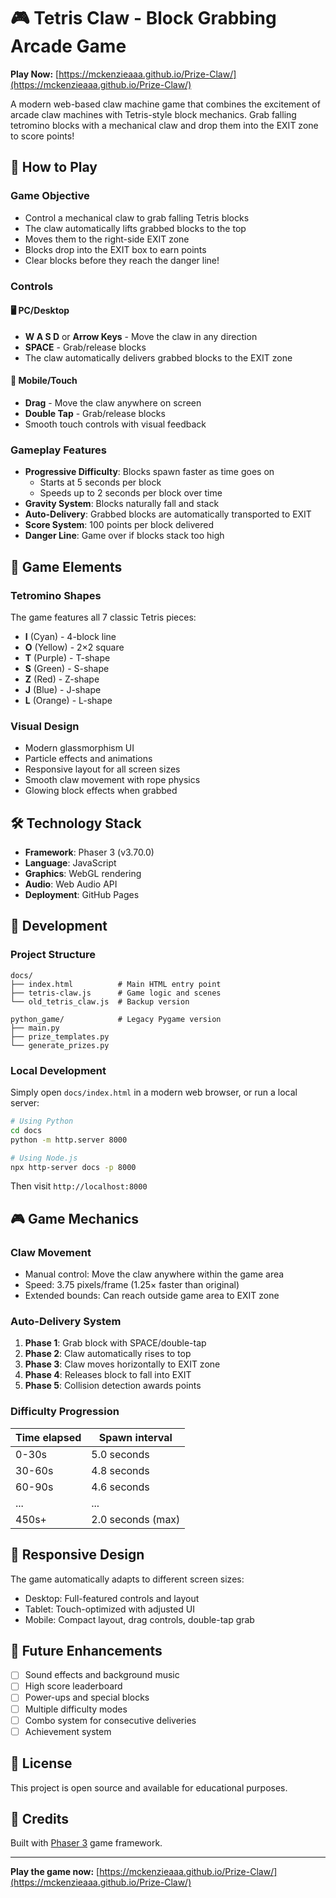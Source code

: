 # 🎮 Tetris Claw - Block Grabbing Arcade Game

**Play Now:** [https://mckenzieaaa.github.io/Prize-Claw/](https://mckenzieaaa.github.io/Prize-Claw/)

A modern web-based claw machine game that combines the excitement of arcade claw machines with Tetris-style block mechanics. Grab falling tetromino blocks with a mechanical claw and drop them into the EXIT zone to score points!

## 🎯 How to Play

### Game Objective
- Control a mechanical claw to grab falling Tetris blocks
- The claw automatically lifts grabbed blocks to the top
- Moves them to the right-side EXIT zone
- Blocks drop into the EXIT box to earn points
- Clear blocks before they reach the danger line!

### Controls

#### 🖥️ PC/Desktop
- **W A S D** or **Arrow Keys** - Move the claw in any direction
- **SPACE** - Grab/release blocks
- The claw automatically delivers grabbed blocks to the EXIT zone

#### 📱 Mobile/Touch
- **Drag** - Move the claw anywhere on screen
- **Double Tap** - Grab/release blocks
- Smooth touch controls with visual feedback

### Gameplay Features
- **Progressive Difficulty**: Blocks spawn faster as time goes on
  - Starts at 5 seconds per block
  - Speeds up to 2 seconds per block over time
- **Gravity System**: Blocks naturally fall and stack
- **Auto-Delivery**: Grabbed blocks are automatically transported to EXIT
- **Score System**: 100 points per block delivered
- **Danger Line**: Game over if blocks stack too high

## 🎨 Game Elements

### Tetromino Shapes
The game features all 7 classic Tetris pieces:
- **I** (Cyan) - 4-block line
- **O** (Yellow) - 2×2 square
- **T** (Purple) - T-shape
- **S** (Green) - S-shape
- **Z** (Red) - Z-shape
- **J** (Blue) - J-shape
- **L** (Orange) - L-shape

### Visual Design
- Modern glassmorphism UI
- Particle effects and animations
- Responsive layout for all screen sizes
- Smooth claw movement with rope physics
- Glowing block effects when grabbed

## 🛠️ Technology Stack

- **Framework**: Phaser 3 (v3.70.0)
- **Language**: JavaScript
- **Graphics**: WebGL rendering
- **Audio**: Web Audio API
- **Deployment**: GitHub Pages

## 🚀 Development

### Project Structure
```
docs/
├── index.html          # Main HTML entry point
├── tetris-claw.js      # Game logic and scenes
└── old_tetris_claw.js  # Backup version

python_game/            # Legacy Pygame version
├── main.py
├── prize_templates.py
└── generate_prizes.py
```

### Local Development
Simply open `docs/index.html` in a modern web browser, or run a local server:

```bash
# Using Python
cd docs
python -m http.server 8000

# Using Node.js
npx http-server docs -p 8000
```

Then visit `http://localhost:8000`

## 🎮 Game Mechanics

### Claw Movement
- Manual control: Move the claw anywhere within the game area
- Speed: 3.75 pixels/frame (1.25× faster than original)
- Extended bounds: Can reach outside game area to EXIT zone

### Auto-Delivery System
1. **Phase 1**: Grab block with SPACE/double-tap
2. **Phase 2**: Claw automatically rises to top
3. **Phase 3**: Claw moves horizontally to EXIT zone
4. **Phase 4**: Releases block to fall into EXIT
5. **Phase 5**: Collision detection awards points

### Difficulty Progression
Time elapsed | Spawn interval
--- | ---
0-30s | 5.0 seconds
30-60s | 4.8 seconds
60-90s | 4.6 seconds
... | ...
450s+ | 2.0 seconds (max)

## 📱 Responsive Design

The game automatically adapts to different screen sizes:
- Desktop: Full-featured controls and layout
- Tablet: Touch-optimized with adjusted UI
- Mobile: Compact layout, drag controls, double-tap grab

## 🎯 Future Enhancements

- [ ] Sound effects and background music
- [ ] High score leaderboard
- [ ] Power-ups and special blocks
- [ ] Multiple difficulty modes
- [ ] Combo system for consecutive deliveries
- [ ] Achievement system

## 📄 License

This project is open source and available for educational purposes.

## 🙏 Credits

Built with [Phaser 3](https://phaser.io/) game framework.

---

**Play the game now:** [https://mckenzieaaa.github.io/Prize-Claw/](https://mckenzieaaa.github.io/Prize-Claw/)
